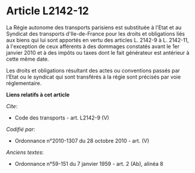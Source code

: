 # Article L2142-12

La Régie autonome des transports parisiens est substituée à l'Etat et au Syndicat des transports d'Ile-de-France pour les
droits et obligations liés aux biens qui lui sont apportés en vertu des articles L. 2142-9 à L. 2142-11, à l'exception de
ceux afférents à des dommages constatés avant le 1er janvier 2010 et à des impôts ou taxes dont le fait générateur est
antérieur à cette même date. 

Les droits et obligations résultant des actes ou conventions passés par l'Etat ou le syndicat qui sont transférés à la régie
sont précisés par voie réglementaire.

**Liens relatifs à cet article**

_Cite_:

  - Code des transports - art. L2142-9 (V)

_Codifié par_:

  - Ordonnance n°2010-1307 du 28 octobre 2010 - art. (V)

_Anciens textes_:

  - Ordonnance n°59-151 du 7 janvier 1959 - art. 2 (Ab), alinéa 8
